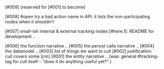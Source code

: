 
[#009]       (reserved for [#001] to become)

[#008] #open try a bad action name in API. it lists the non-participating
             nodes when it shouldn't

[#007]       small-ish internal & external tracking nodes
             [#here.1]: README for development ..

[#006]       the function narrative ..
[#005]       the persist calls narrative ..
[#004]       the datamodel ..
[#003]       list of things we want to cull
[#002]       justification: cull covers some [cm]
[#001]       the entity narrative ..
             (was: general #tracking-tag for cull itself -
               "does it do anything useful yet?" )
